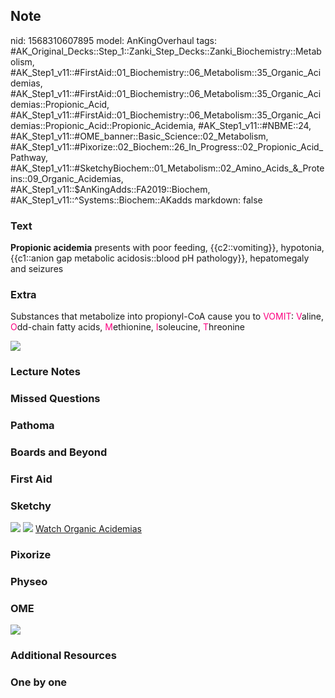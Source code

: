 ## Note
nid: 1568310607895
model: AnKingOverhaul
tags: #AK_Original_Decks::Step_1::Zanki_Step_Decks::Zanki_Biochemistry::Metabolism, #AK_Step1_v11::#FirstAid::01_Biochemistry::06_Metabolism::35_Organic_Acidemias, #AK_Step1_v11::#FirstAid::01_Biochemistry::06_Metabolism::35_Organic_Acidemias::Propionic_Acid, #AK_Step1_v11::#FirstAid::01_Biochemistry::06_Metabolism::35_Organic_Acidemias::Propionic_Acid::Propionic_Acidemia, #AK_Step1_v11::#NBME::24, #AK_Step1_v11::#OME_banner::Basic_Science::02_Metabolism, #AK_Step1_v11::#Pixorize::02_Biochem::26_In_Progress::02_Propionic_Acid_Pathway, #AK_Step1_v11::#SketchyBiochem::01_Metabolism::02_Amino_Acids_&_Proteins::09_Organic_Acidemias, #AK_Step1_v11::$AnKingAdds::FA2019::Biochem, #AK_Step1_v11::^Systems::Biochem::AKadds
markdown: false

### Text
<b>Propionic acidemia</b> presents with poor feeding,
{{c2::vomiting}}, hypotonia, {{c1::anion gap metabolic
acidosis::blood pH pathology}}, hepatomegaly and seizures

### Extra
Substances that metabolize into propionyl-CoA cause you to
<font color="#FC0280">VOMIT</font>: <font color=
"#FC0280">V</font>aline, <font color="#FC0280">O</font>dd-chain
fatty acids, <font color="#FC0280">M</font>ethionine, <font color=
"#FC0280">I</font>soleucine, <font color="#FC0280">T</font>hreonine
<div><img src="paste-617367189062176.jpg"></div>

### Lecture Notes


### Missed Questions


### Pathoma


### Boards and Beyond


### First Aid


### Sketchy
<img src="Screen%20Shot%202021-01-07%20at%2015.19.53.jpg">
<img src="Screen%20Shot%202021-01-07%20at%2015.20.08.jpg"> <a href=
"https://dashboard.sketchy.com/study/medical/courses/medical-biochemistry/units/medical-biochemistry-metabolism/videos/medical-biochemistry-metabolism-amino-acids-and-proteins-organic-acidemias?utm_source=anki&utm_medium=partnership&utm_campaign=february_update&utm_content=medical">
Watch Organic Acidemias</a>

### Pixorize


### Physeo


### OME
<div class="ome-widget">
  <a href=
  "https://onlinemeded.org/spa/metabolism?ref=anki"><img src=
  "_OME_AnkiFlashcards_Topic_3.png"></a>
</div>

### Additional Resources


### One by one

